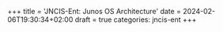 +++
title = 'JNCIS-Ent: Junos OS Architecture'
date = 2024-02-06T19:30:34+02:00
draft = true
categories: jncis-ent
+++
